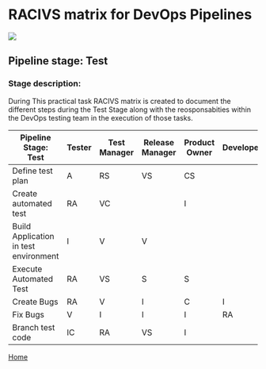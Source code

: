 # __RACIVS matrix for DevOps Pipelines__   

<img src="https://user-images.githubusercontent.com/10748736/112030685-6c81be80-8b32-11eb-94b8-c2c01b8f4581.png">

## __Pipeline stage:__  Test  
### __Stage description:__  
During This practical task RACIVS matrix is created to document the different steps during the Test Stage along with the reosponsabities within the DevOps testing team in the execution of those tasks.

| Pipeline Stage:<br>Test  | Tester  | Test Manager  | Release Manager  | Product Owner  | Developer  |System administrator |
|----------------------------- |-------- |-------- |-------- |-------- |-------- |-------- |
| Define test plan                       |    A     |   RS      |   VS      |   CS      |         |   I     |
| Create automated test                       |   RA      |    VC     |       |    I    |        |        |
| Build Application in test environment                       |    I    |    V    |   V     |       |        |    R    |
| Execute Automated Test                    |    RA   |    VS  |   S    |   S|       |        |
| Create Bugs                    |   RA    |   V     |   I     |   C     |   I     |       |
| Fix Bugs                    |    V    |    I    |    I    |    I    |    RA   |        |
| Branch test code                       |    IC   |   RA    |  VS          |   I     |         |
    
  
[Home](../index.md)  
